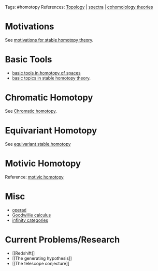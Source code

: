 Tags: #homotopy 
References: [Topology](Topology) | [spectra](spectra.md) | [cohomolology theories](cohomolology%20theories.md)

# Motivations
See [motivations for stable homotopy theory](motivations%20for%20stable%20homotopy%20theory).

# Basic Tools
- [basic tools in homotopy of spaces](basic%20tools%20in%20homotopy%20of%20spaces.md)
- [basic topics in stable homotopy theory](basic%20topics%20in%20stable%20homotopy%20theory.md).

# Chromatic Homotopy
See [Chromatic homotopy](chromatic%20homotopy%20theory.md).

# Equivariant Homotopy

See [equivariant stable homotopy](equivariant%20stable%20homotopy%20theory.md)

# Motivic Homotopy
Reference: [motivic homotopy](motivic%20homotopy.md)

# Misc
- [operad](operad.md)
- [Goodwillie calculus](Goodwillie%20calculus.md)
- [infinity categories](infinity%20categories.md)


# Current Problems/Research
- [[Redshift]]
- [[The generating hypothesis]]
- [[The telescope conjecture]]